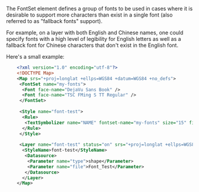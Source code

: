 <!-- Name: FontSet -->
<!-- Version: 1 -->
<!-- Last-Modified: 2009/01/28 20:44:31 -->
<!-- Author: Beau Gunderson -->
The FontSet element defines a group of fonts to be used in cases where it is desirable to support more characters than exist in a single font (also referred to as "fallback fonts" support).

For example, on a layer with both English and Chinese names, one could specify fonts with a high level of legibility for English letters as well as a fallback font for Chinese characters that don't exist in the English font.

Here's a small example:

```xml
    <?xml version="1.0" encoding="utf-8"?>
    <!DOCTYPE Map>
    <Map srs="+proj=longlat +ellps=WGS84 +datum=WGS84 +no_defs">
     <FontSet name="my-fonts">
      <Font face-name="DejaVu Sans Book" />
      <Font face-name="TSC FMing S TT Regular" />
     </FontSet>
    
     <Style name="font-test">
      <Rule>
       <TextSymbolizer name="NAME" fontset-name="my-fonts" size="15" fill="black" />
      </Rule>
     </Style>
    
     <Layer name="font-test" status="on" srs="+proj=longlat +ellps=WGS84 +datum=WGS84 +no_defs">
      <StyleName>font-test</StyleName>
       <Datasource>
        <Parameter name="type">shape</Parameter>
        <Parameter name="file">Font_Test</Parameter>
       </Datasource>
      </Layer>
    </Map>
```